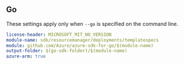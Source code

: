 
## Go

These settings apply only when `--go` is specified on the command line.


``` yaml $(go) && $(track2)
license-header: MICROSOFT_MIT_NO_VERSION
module-name: sdk/resourcemanager/deployments/templatespecs
module: github.com/Azure/azure-sdk-for-go/$(module-name)
output-folder: $(go-sdk-folder)/$(module-name)
azure-arm: true
```

